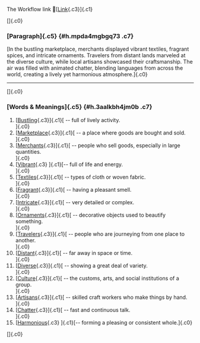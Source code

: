 The Workflow link
👏[[Link](https://www.google.com/url?q=http://www.google.com&sa=D&source=editors&ust=1755814837760926&usg=AOvVaw3ArkXbSI3Slx8a4wmyrRMw){.c3}]{.c1}

[]{.c0}

### [Paragraph]{.c5} {#h.mpda4mgbgq73 .c7}

[In the bustling marketplace, merchants displayed vibrant textiles,
fragrant spices, and intricate ornaments. Travelers from distant lands
marveled at the diverse culture, while local artisans showcased their
craftsmanship. The air was filled with animated chatter, blending
languages from across the world, creating a lively yet harmonious
atmosphere.]{.c0}

------------------------------------------------------------------------

[]{.c0}

### [Words & Meanings]{.c5} {#h.3aalkbh4jm0b .c7}

1.  [[Bustling](https://www.google.com/url?q=http://www.google.com&sa=D&source=editors&ust=1755814837762066&usg=AOvVaw3jxM03sT0W7BVQABNRNfJ_){.c3}]{.c1}[ --
    full of lively activity.\
    ]{.c0}
2.  [[Marketplace](https://www.google.com/url?q=http://www.google.com&sa=D&source=editors&ust=1755814837762297&usg=AOvVaw1Fc8tj_vjs7BFKx56lCuud){.c3}]{.c1}[ --
    a place where goods are bought and sold.\
    ]{.c0}
3.  [[Merchants](https://www.google.com/url?q=http://www.google.com&sa=D&source=editors&ust=1755814837762501&usg=AOvVaw0ncqbs8oeUoXuFk881R1p2){.c3}]{.c1}[ --
    people who sell goods, especially in large quantities.\
    ]{.c0}
4.  [[Vibrant](https://www.google.com/url?q=http://www.google.com&sa=D&source=editors&ust=1755814837762722&usg=AOvVaw3GlZOPOJEUmWfOu3T40ubs){.c3}
    ]{.c1}[-- full of life and energy.\
    ]{.c0}
5.  [[Textiles](https://www.google.com/url?q=http://www.google.com&sa=D&source=editors&ust=1755814837762888&usg=AOvVaw1NR90GB9IXrKJ7YVBK_jUd){.c3}]{.c1}[ --
    types of cloth or woven fabric.\
    ]{.c0}
6.  [[Fragrant](https://www.google.com/url?q=http://www.google.com&sa=D&source=editors&ust=1755814837763079&usg=AOvVaw0TrgfdnNnWF58GQwbAQZSE){.c3}]{.c1}[ --
    having a pleasant smell.\
    ]{.c0}
7.  [[Intricate](https://www.google.com/url?q=http://www.google.com&sa=D&source=editors&ust=1755814837763223&usg=AOvVaw0Rh_J1FOm7oB-2YbTYLbui){.c3}]{.c1}[ --
    very detailed or complex.\
    ]{.c0}
8.  [[Ornaments](https://www.google.com/url?q=http://www.google.com&sa=D&source=editors&ust=1755814837763465&usg=AOvVaw1fg-fkW4pZrCxWHxD__04v){.c3}]{.c1}[ --
    decorative objects used to beautify something.\
    ]{.c0}
9.  [[Travelers](https://www.google.com/url?q=http://www.google.com&sa=D&source=editors&ust=1755814837763643&usg=AOvVaw3o1Unw7l5wx0o113FUSk-P){.c3}]{.c1}[ --
    people who are journeying from one place to another.\
    ]{.c0}
10. [[Distant](https://www.google.com/url?q=http://www.google.com&sa=D&source=editors&ust=1755814837763861&usg=AOvVaw1Z7gygtvBLyntDwj1U0GTH){.c3}]{.c1}[ --
    far away in space or time.\
    ]{.c0}
11. [[Diverse](https://www.google.com/url?q=http://www.google.com&sa=D&source=editors&ust=1755814837764032&usg=AOvVaw1eNK6BY3cb7CizcqfW78Dy){.c3}]{.c1}[ --
    showing a great deal of variety.\
    ]{.c0}
12. [[Culture](https://www.google.com/url?q=http://www.google.com&sa=D&source=editors&ust=1755814837764360&usg=AOvVaw2NZFdsrfaFpxqKlvzgm6HK){.c3}]{.c1}[ --
    the customs, arts, and social institutions of a group.\
    ]{.c0}
13. [[Artisans](https://www.google.com/url?q=http://www.google.com&sa=D&source=editors&ust=1755814837764640&usg=AOvVaw2X8un07GY_RBXEdXQBCaYS){.c3}]{.c1}[ --
    skilled craft workers who make things by hand.\
    ]{.c0}
14. [[Chatter](https://www.google.com/url?q=http://www.google.com&sa=D&source=editors&ust=1755814837764936&usg=AOvVaw0zWmsjUnRUEzz6k9YuvmIN){.c3}]{.c1}[ --
    fast and continuous talk.\
    ]{.c0}
15. [[Harmonious](https://www.google.com/url?q=http://www.google.com&sa=D&source=editors&ust=1755814837765430&usg=AOvVaw2cj-V08QpwXx8PlEDs62yC){.c3}
    ]{.c1}[-- forming a pleasing or consistent whole.]{.c0}

[]{.c0}
